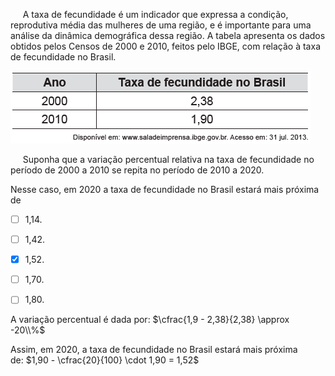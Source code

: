 

     A taxa de fecundidade é um indicador que expressa a condição, reprodutiva média das mulheres de uma região, e é importante para uma análise da dinâmica demográfica dessa região. A tabela apresenta os dados obtidos pelos Censos de 2000 e 2010, feitos pelo IBGE, com relação à taxa de fecundidade no Brasil.

![](49a0ffd8-21f3-d348-10b6-a2ba2864b21e.png)

     Suponha que a variação percentual relativa na taxa de fecundidade no período de 2000 a 2010 se repita no período de 2010 a 2020.

Nesse caso, em 2020 a taxa de fecundidade no Brasil estará mais próxima de



- [ ] 1,14.
- [ ] 1,42.
- [x] 1,52.
- [ ] 1,70.
- [ ] 1,80.


A variação percentual é dada por: $\cfrac{1,9 - 2,38}{2,38} \approx -20\\%$

Assim, em 2020, a taxa de fecundidade no Brasil estará mais próxima de: $1,90 - \cfrac{20}{100} \cdot 1,90 = 1,52$

        